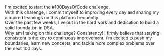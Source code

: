 I'm excited to start the #100DaysOfCode challenge.
<br>
With this challenge, I commit myself to improving every day and sharing my acquired learnings on this platform frequently.
<br>
Over the past few weeks, I've put in the hard work and dedication to build a solid foundation in DSA.
<br>
Why am I taking on this challenge? Consistency! I firmly believe that staying consistent is the key to continuous improvement. I'm excited to push my boundaries, learn new concepts, and tackle more complex problems over the next 100 days.
<br>
